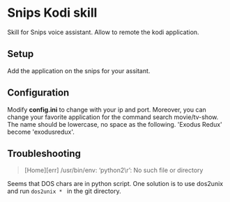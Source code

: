 # Snips Kodi skill

Skill for Snips voice assistant. Allow to remote the kodi application.

## Setup

Add the application on the snips for your assitant.

## Configuration
Modify <b>config.ini</b> to change with your ip and port. Moreover, you can change your favorite application for the command search movie/tv-show.<br>
The name should be lowercase, no space as the following. 'Exodus Redux' become 'exodusredux'.

## Troubleshooting 
> [Home][err] /usr/bin/env: ‘python2\r’: No such file or directory

Seems that DOS chars are in python script. One solution is to use dos2unix and run `dos2unix * ` in the git directory.
